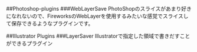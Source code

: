 ##Photoshop-plugins
###WebLayerSave
PhotoShopのスライスがあまり好きになれないので、FireworksのWebLayerを使用するみたいな感覚でスライスして保存できるようなプラグインです。


##Illustrator Plugins
###LayerSaver
Illustratorで指定した領域で書きだすことができるプラグイン
